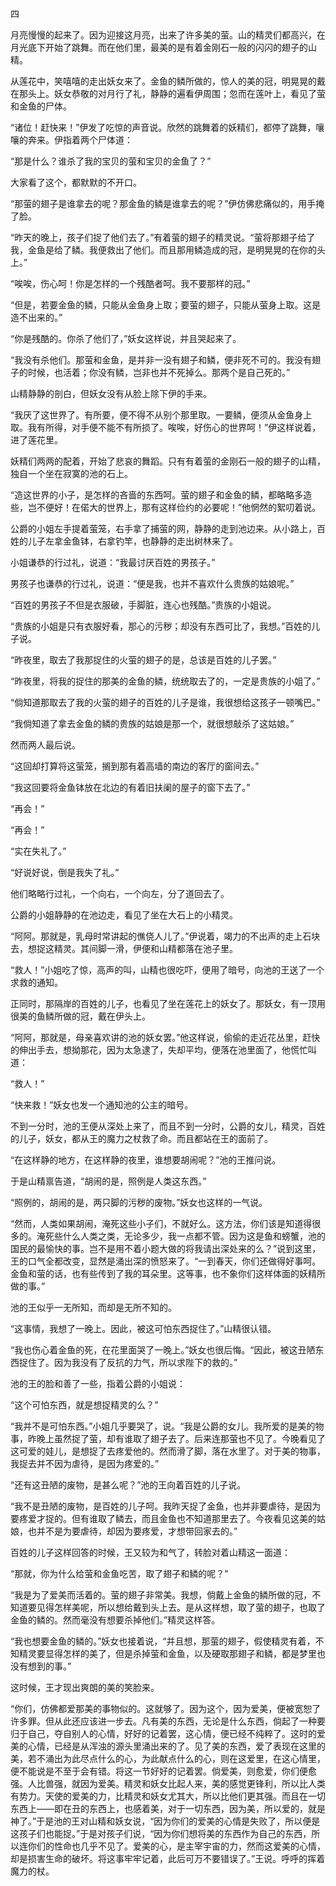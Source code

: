 四

  

月亮慢慢的起来了。因为迎接这月亮，出来了许多美的萤。山的精灵们都高兴，在月光底下开始了跳舞。而在他们里，最美的是有着金刚石一般的闪闪的翅子的山精。

从莲花中，笑嘻嘻的走出妖女来了。金鱼的鳞所做的，惊人的美的冠，明晃晃的戴在那头上。妖女恭敬的对月行了礼，静静的遍看伊周围；忽而在莲叶上，看见了萤和金鱼的尸体。

“诸位！赶快来！”伊发了吃惊的声音说。欣然的跳舞着的妖精们，都停了跳舞，嚷嚷的奔来。伊指着两个尸体道：

“那是什么？谁杀了我的宝贝的萤和宝贝的金鱼了？”

大家看了这个，都默默的不开口。

“那萤的翅子是谁拿去的呢？那金鱼的鳞是谁拿去的呢？”伊仿佛悲痛似的，用手掩了脸。

“昨天的晚上，孩子们捉了他们去了。”有着萤的翅子的精灵说。“萤将那翅子给了我，金鱼是给了鳞。我便救出了他们。而且那用鳞造成的冠，是明晃晃的在你的头上。”

“唉唉，伤心呵！你是怎样的一个残酷者呵。我不要那样的冠。”

“但是，若要金鱼的鳞，只能从金鱼身上取；要萤的翅子，只能从萤身上取。这是造不出来的。”

“你是残酷的。你杀了他们了，”妖女这样说，并且哭起来了。

“我没有杀他们。那萤和金鱼，是并非一没有翅子和鳞，便非死不可的。我没有翅子的时候，也活着；你没有鳞，岂非也并不死掉么。那两个是自己死的。”

山精静静的剖白，但妖女没有从脸上除下伊的手来。

“我厌了这世界了。有所要，便不得不从别个那里取。一要鳞，便须从金鱼身上取。我有所得，对手便不能不有所损了。唉唉，好伤心的世界呵！”伊这样说着，进了莲花里。

妖精们两两的配着，开始了悲哀的舞蹈。只有有着萤的金刚石一般的翅子的山精，独自一个坐在寂寞的池的石上。

“造这世界的小子，是怎样的吝啬的东西呵。萤的翅子和金鱼的鳞，都略略多造些，岂不便好！在偌大的世界上，那有这样俭约的必要呢！”他惘然的絮叨着说。

公爵的小姐左手提着萤笼，右手拿了捕萤的网，静静的走到池边来。从小路上，百姓的儿子左拿金鱼钵，右拿钓竿，也静静的走出树林来了。

小姐谦恭的行过礼，说道：“我最讨厌百姓的男孩子。”

男孩子也谦恭的行过礼，说道：“便是我，也并不喜欢什么贵族的姑娘呢。”

“百姓的男孩子不但是衣服破，手脚脏，连心也残酷。”贵族的小姐说。

“贵族的小姐是只有衣服好看，那心的污秽；却没有东西可比了，我想。”百姓的儿子说。

“昨夜里，取去了我那捉住的火萤的翅子的是，总该是百姓的儿子罢。”

“昨夜里，将我的捉住的那美的金鱼的鳞，统统取去了的，一定是贵族的小姐了。”

“倘知道那取去了我的火萤的翅子的百姓的儿子是谁，我很想给这孩子一顿嘴巴。”

“我倘知道了拿去金鱼的鳞的贵族的姑娘是那一个，就很想敲杀了这姑娘。”

然而两人最后说。

“这回却打算将这萤笼，搁到那有着高墙的南边的客厅的窗间去。”

“我这回要将金鱼钵放在北边的有着旧扶阑的屋子的窗下去了。”

“再会！”

“再会！”

“实在失礼了。”

“好说好说，倒是我失了礼。”

他们略略行过礼，一个向右，一个向左，分了道回去了。

公爵的小姐静静的在池边走，看见了坐在大石上的小精灵。

“阿阿。那就是，乳母时常讲起的僬侥人儿了。”伊说着，竭力的不出声的走上石块去，想捉这精灵。其间脚一滑，伊便和山精都落在池子里。

“救人！”小姐吃了惊，高声的叫，山精也很吃吓，便用了暗号，向池的王送了一个求救的通知。

正同时，那隔岸的百姓的儿子，也看见了坐在莲花上的妖女了。那妖女，有一顶用很美的鱼鳞所做的冠，戴在伊头上。

“阿阿，那就是，母亲喜欢讲的池的妖女罢。”他这样说，偷偷的走近花丛里，赶快的伸出手去，想拗那花，因为太急逮了，失却平均，便落在池里面了，他慌忙叫道：

“救人！”

“快来救！”妖女也发一个通知池的公主的暗号。

不到一分时，池的王便从深处上来了，而且不到一分时，公爵的女儿，精灵，百姓的儿子，妖女，都从王的魔力之杖救了命。而且都站在王的面前了。

“在这样静的地方，在这样静的夜里，谁想要胡闹呢？”池的王推问说。

于是山精禀告道，“胡闹的是，照例是人类这东西。”

“照例的，胡闹的是，两只脚的污秽的废物。”妖女也这样的一气说。

“然而，人类如果胡闹，淹死这些小子们，不就好么。这方法，你们该是知道得很多的。淹死些什么人类之类，无论多少，我一点都不管。因为这是鱼和螃蟹，池的国民的最愉快的事。岂不是用不着小题大做的将我请出深处来的么？”说到这里，王的口气全都改变，显然是涌出深的愤怒来了。“一到春天，你们还做得好事呵。金鱼和萤的话，也有些传到了我的耳朵里。这等事，也不象你们这样体面的妖精所做的事。”

池的王似乎一无所知，而却是无所不知的。

“这事情，我想了一晚上。因此，被这可怕东西捉住了。”山精很认错。

“我也伤心着金鱼的死，在花里面哭了一晚上。”妖女也很后悔。“因此，被这丑陋东西捉住了。因为我没有了反抗的力气，所以求陛下的救的。”

池的王的脸和善了一些，指着公爵的小姐说：

“这个可怕东西，就是想捉精灵的么？”

“我并不是可怕东西。”小姐几乎要哭了，说。“我是公爵的女儿。我所爱的是美的物事，昨晚上虽然捉了萤，却有谁取了翅子去了。后来连那萤也不见了。今晚看见了这可爱的娃儿，是想捉了去疼爱他的。然而滑了脚，落在水里了。对于美的物事，我捉去并不因为虐待，是因为疼爱的。”

“还有这丑陋的废物，是甚么呢？”池的王向着百姓的儿子说。

“我不是丑陋的废物，是百姓的儿子呵。我昨天捉了金鱼，也并非要虐待，是因为要疼爱才捉的。但有谁取了鳞去，而且金鱼也不知道那里去了。今夜看见这美的姑娘，也并不是为要虐待，却因为要疼爱，才想带回家去的。”

百姓的儿子这样回答的时候，王又较为和气了，转脸对着山精这一面道：

“那就，你为什么给萤和金鱼吃苦，取了翅子和鳞的呢？”

“我是为了爱美而活着的。萤的翅子非常美。我想，倘戴上金鱼的鳞所做的冠，不知道要见得怎样美呢，所以想给戴到头上去。是从这样想，取了萤的翅子，也取了金鱼的鳞的。然而毫没有想要杀掉他们。”精灵这样答。

“我也想要金鱼的鳞的。”妖女也接着说，“并且想，那萤的翅子，假使精灵有着，不知精灵要显得怎样的美了，但是杀掉萤和金鱼，以及硬取那翅子和鳞，都是梦里也没有想到的事。”

这时候，王才现出爽朗的美的笑脸来。

“你们，仿佛都爱那美的事物似的。这就够了。因为这个，因为爱美，便被宽恕了许多罪。但从此还应该进一步去。凡有美的东西，无论是什么东西，倘起了一种要归于自己，夺自别人的心情，好好的记着罢，这心情，便已经不纯粹了。这时的爱美的心情，已经是从浑浊的源头里涌出来的了。见了美的东西，爱了表现在这里的美，若不涌出为此尽点什么的心，为此献点什么的心，则在这爱里，在这心情里，便不能说是不至于会有错。将这一节好好的记着罢。倘爱美，则愈爱，你们便愈强。人比兽强，就因为爱美。精灵和妖女比起人来，美的感觉更锋利，所以比人类有势力。天使的爱美的力，比精灵和妖女尤其大，所以比他们更其强。而且在一切东西上——即在丑的东西上，也感着美，对于一切东西，因为美，所以爱的，就是神了。”于是池的王对山精和妖女说，“因为你们的爱美的心情是失败了，所以便是这孩子们也能捉。”于是对孩子们说，“因为你们想将美的东西作为自己的东西，所以连你们的性命也几乎不见了。爱美的心，是主宰宇宙的力，然而这爱美的心情，却是损害生命的破坏。将这事牢牢记着，此后可万不要错误了。”王说。呼呼的挥着魔力的杖。